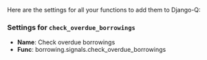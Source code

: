 Here are the settings for all your functions to add them to Django-Q:

### Settings for `check_overdue_borrowings`

- **Name**: Check overdue borrowings
- **Func**: borrowing.signals.check_overdue_borrowings
